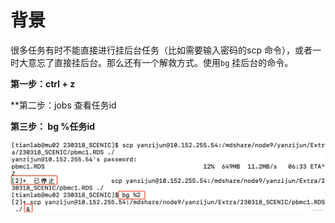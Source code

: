 # 背景
   很多任务有时不能直接进行挂后台任务（比如需要输入密码的scp 命令），或者一时大意忘了直接挂后台。那么还有一个解救方式。使用`bg`  挂后台的命令。
   
**第一步：ctrl + z**

**第二步：jobs  查看任务id

**第三步： bg %任务id**

![](source/assets/img/微信图片_20230319125819.png)